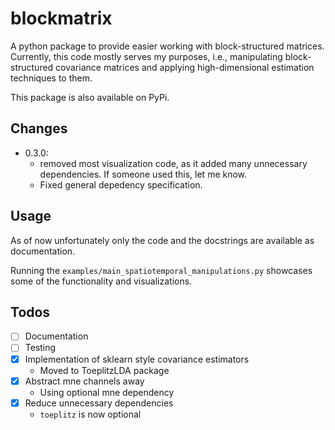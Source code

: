 # blockmatrix

A python package to provide easier working with block-structured matrices. Currently, this
code mostly serves my purposes, i.e., manipulating block-structured covariance matrices
and applying high-dimensional estimation techniques to them.

This package is also available on PyPi.

## Changes

- 0.3.0:
  - removed most visualization code, as it added many unnecessary dependencies. If someone used this, let me know.
  - Fixed general depedency specification.

## Usage

As of now unfortunately only the code and the docstrings are available as documentation.

Running the `examples/main_spatiotemporal_manipulations.py` showcases some of the
functionality and visualizations.

## Todos

- [ ] Documentation
- [ ] Testing
- [x] Implementation of sklearn style covariance estimators
  - Moved to ToeplitzLDA package
- [x] Abstract mne channels away
  - Using optional mne dependency
- [x] Reduce unnecessary dependencies
  - `toeplitz` is now optional
